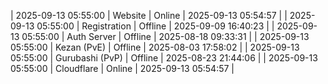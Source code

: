 | 2025-09-13 05:55:00 | Website | Online | 2025-09-13 05:54:57 |
| 2025-09-13 05:55:00 | Registration | Offline | 2025-09-09 16:40:23 |
| 2025-09-13 05:55:00 | Auth Server | Offline | 2025-08-18 09:33:31 |
| 2025-09-13 05:55:00 | Kezan (PvE) | Offline | 2025-08-03 17:58:02 |
| 2025-09-13 05:55:00 | Gurubashi (PvP) | Offline | 2025-08-23 21:44:06 |
| 2025-09-13 05:55:00 | Cloudflare | Online | 2025-09-13 05:54:57 |
